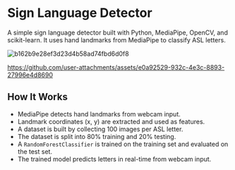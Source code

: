 # Sign Language Detector

A simple sign language detector built with Python, MediaPipe, OpenCV, and scikit-learn. It uses hand landmarks from MediaPipe to classify ASL letters.

![b162b9e28ef3d23d4b58ad74fbd6d0f8](https://github.com/user-attachments/assets/8264c09d-47ca-46f3-bbe8-374d4c1dd4b2)

https://github.com/user-attachments/assets/e0a92529-932c-4e3c-8893-27996e4d8690

## How It Works

- MediaPipe detects hand landmarks from webcam input.
- Landmark coordinates (x, y) are extracted and used as features.
- A dataset is built by collecting 100 images per ASL letter.
- The dataset is split into 80% training and 20% testing.
- A `RandomForestClassifier` is trained on the training set and evaluated on the test set.
- The trained model predicts letters in real-time from webcam input.

